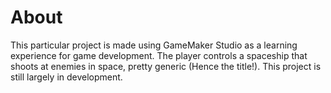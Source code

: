 # About
This particular project is made using GameMaker Studio as a learning experience for game development. The player controls a spaceship that shoots at enemies in space, pretty generic (Hence the title!). This project is still largely in development.
